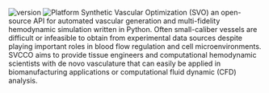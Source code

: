 ![version](https://img.shields.io/badge/version-0.6.18-blue)
![Platform]((https://img.shields.io/badge/platform-macOS%20|%20linux%20|%20windows-blue))
Synthetic Vascular Optimization (SVO) an open-source API for automated vascular generation and multi-fidelity hemodynamic simulation written in Python. Often small-caliber vessels are difficult or infeasible to obtain from experimental data sources despite playing important roles in blood flow regulation and cell microenvironments. SVCCO aims to provide tissue engineers and computational hemodynamic scientists with de novo vasculature that can easily be applied in biomanufacturing applications or computational fluid dynamic (CFD) analysis.
